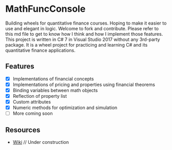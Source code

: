 # MathFuncConsole
Building wheels for quantitative finance courses. Hoping to make it easier to use and elegant in logic. Welcome to fork and contribute. Please refer to this md file to get to know how I think and how I implement those features. This project is written in C# 7 in Visual Studio 2017 without any 3rd-party package. It is a wheel project for practicing and learning C# and its quantitative finance applications. 

## Features 
- [x] Implementations of financial concepts
- [x] Implementations of pricing and properties using financial theorems
- [x] Binding variables between math objects
- [x] Reflection of property list
- [x] Custom attributes 
- [x] Numeric methods for optimization and simulation 
- [ ] More coming soon

## Resources
- [Wiki](https://github.com/gokurakujoudo/MathFuncConsole/wiki) // Under construction
